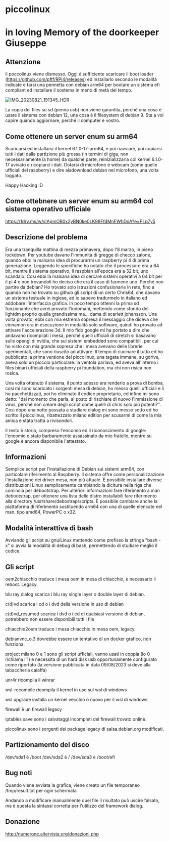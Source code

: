 # piccolinux

# in loving Memory of the doorkeeper Giuseppe

## Attenzione

il poccolinux viene dismesso. Oggi é sufficiente scaricare il boot loader (https://github.com/pftf/RPi4/releases) ed installarlo secondo le modalità indicate e farsi una pennetta con debian arm64 per bootare un sistema efi compliant ed installare il sostema in meno di metà del tempo.

![IMG_20230821_191345_HDR](https://github.com/numerunix/piccolinux/assets/49764967/f135994e-92ac-41ef-99d4-8cd650a7c397)

La copia dei files su sd (penna usb) non viene garantita, perché una cosa è usare il sistema con debian 12, una cosa è il filesystem di debian 9.
Sta a voi capire quando aggiornare, perché il computer è vostro.

## Come ottenere un server enum su arm64

Scaricarsi ed installarsi il kernel 6.1.0-17-arm64, e poi riavviare, poi copiarsi tutti i dati dalla partizione più grossa (in termini di giga, non necessariamente la home) da qualche parte, reinizializzarla col kernel 6.1.0-17 avviato e ricopiarci i dati.
Dotarsi di microfono e webcam (come quelle ufficiali del raspberry) e dire aladownload debian nel microfono, una volta loggato.

Happy Hacking :D

## Come ottebnere un server enum su arm64 col sistema operativo ufficiale

https://1drv.ms/w/s!ApmOB0x2yBN0ke0LK98Ff4MnFWhDoA?e=PLp7y5


## Descrizione del problema
Era una tranquilla mattina di mezza primavera, dopo l'8 marzo, in pieno lockdown.
Per youtube davano l'immunità di gregge di checco zalone, quando ebbi la malsana idea di procurarmi un raspberry pi 4 di prima generazione.
Leggendo le specifiche ho notato che il processore era a 64 bit, mentre il sistema operativo, il raspbian all'epoca era a 32 bit, uno scandalo.
Così ebbi la malsana idea di cercare sistemi operativi a 64 bit per il pi 4 e non trovandoli ho deciso che era il caso di farmene uno.
Perché non partire da debian? Ho trovato solo istruzioni confusionarie in rete, fino a quando non ho trovato su github gli script di un certo Chris64, che davano un sistema testuale in inglese, ed io sapevo tradurmelo in italiano ed addobare l'interfaccia grafica.
In poco tempo ottenni la prima sd funzionante che avrei provato l'indomani, mettendo come sfondo del lightdm proprio quella grandissima ma... dama di scarlett johansson.
Una volta provato, ebbi con mia estrema sopresa il messaggio che diceva che cinnamon era in esecuzione in modalità solo software, quindi ho provato ad attivare l'accelerazione 3d.
Il mio fido google mi ha portato a dire che andavano ricompilati i mesa, perché quelli ufficiali di stretch si basavano sulle opengl di nvidia, che sui sistemi embedded sono compatibili, per cui ho visto con mia grande sopresa che i mesa avevano delle librerie sperimentali, che sono riuscito ad attivare.
Il tempo di cucinare il tutto ed ho pubblicato la prima versione del piccolinux, una tagata immane, su gdrive, aveva solo un piccolo particolare: la ventola parlava, ed aveva all'interno i files binari ufficiali della raspberry pi foundation, ma chi non risica non rosica.

Una volta ottenuto il sistema, il punto adesso era renderlo a prova di bomba, così mi sono scaricato i sorgenti mesa di debian, ho messo quelli ufficiali e li ho pacchettizzati, poi ho eliminato il codice proprietario, ed infine mi sono detto: "dal momento che parla, al posto di rischiare di nuovo l'immissione di virus, perché non creare degli script come quelli di chris solo più potenti?". Così dopo una notte passata a studiare dialog mi sono messo sotto ed ho scritto il piccolinux, ribattezzato milano edition per scusarmi di come la mia amica è stata tratta a rivisondoli.

Il resto è storia, compreso l'encomio ed il riconoscimento di google: l'encomio è stato barbaramente assassinato da mio fratello, mentre su google è ancora disponibile l'attestato.

## Informazioni
Semplice script per l'installazione di Debian sui sistemi arm64, con particolare riferimento al Raspberry.
Il sistema offre come personalizzazione l'installazione dei driver mesa, non più attuale.
È possibile installare diverse distribuzioni Linux semplicemente cambiando la dicitura nella riga che comincia per debootstrap.
Per ulteriori informazioni fare riferimento a man debootstrap, per ottenere una lista delle distro installabili fare riferimento alla directory /usr/share/debostrap/scripts.
È possibile cambiare anche la piattaforma di riferimento sostituendo arm64 con una di quelle elencate nel man, tipo amd64, PowerPC o x32.

## Modalità interattiva di bash

Avviando gli script su gnu/Linux mettendo come prefisso la stringa "bash -x" si avvia la modalità di debug di bash, permettendo di studiare meglio il codice.

## Gli script
oem2chiacchio traduce i mesa oem in mesa di chiacchio, è necessario il reboot. Legacy.

blu ray dialog scarica i blu ray single layer o double layer di debian.

c(d)vd scarica i cd o i dvd della versione in uso di debian

c(d)vd_resumed scarica i dvd o i cd di qualsiasi versione di debian, potrebbero non essere disponibiiì tutti i file

chiacchio2oem traduce i mesa chiacchio in mesa oem, legacy.

debianvnc_o.3 dovrebbe essere un tentativo di un docker grafico, non funziona.

project milano 0 e 1 sono gli script ufficiali, vanno usati in coppia (lo 0 richiama l'1) e necessita di un hard disk usb opportunamente configurato come riportato (la versione pubblicata in data 09/08/2023 si deve alla tabaccheria caiaffa)

unr4r ricompila il winrar

wsl-recompile ricompila il kernel in uso sul wsl di windows

wsl upgrade installa un kernel vecchio o nuovo per il wsl di windows

firewall è un firewall legacy

iptables save sono i salvataggi incompleti del firewall trovato online.

piccolinux sono i sorgenti dei package legacy di salsa.debian.org modificati.

## Partizionamento del disco
/dev/sda1 è /boot
/dev/sda2 è /
/dev/sda3 è /boot/efi


## Bug noti
Quando viene avviata la grafica, viene creato un file temporaneo /tmp/result.txt per ogni schermata
 
Andando a modificare manualmente quel file il risultato può uscire falsato, ma è questa la sintassi corretta per l'utilizzo del framework dialog.
 
## Donazione

http://numerone.altervista.org/donazioni.php
